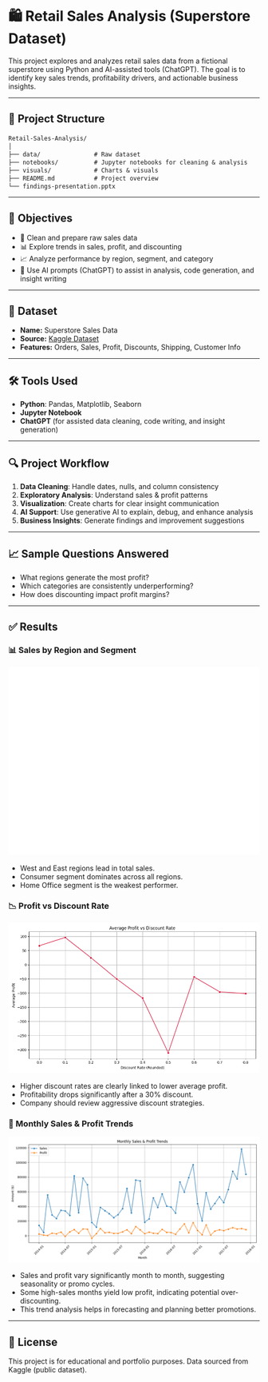 
# 🛍️ Retail Sales Analysis (Superstore Dataset)

This project explores and analyzes retail sales data from a fictional superstore using Python and AI-assisted tools (ChatGPT). The goal is to identify key sales trends, profitability drivers, and actionable business insights.

---

## 📁 Project Structure

```
Retail-Sales-Analysis/
│
├── data/               # Raw dataset
├── notebooks/          # Jupyter notebooks for cleaning & analysis
├── visuals/            # Charts & visuals
├── README.md           # Project overview
└── findings-presentation.pptx 
```

---

## 📌 Objectives

- 🧼 Clean and prepare raw sales data  
- 📊 Explore trends in sales, profit, and discounting  
- 📈 Analyze performance by region, segment, and category  
- 🧠 Use AI prompts (ChatGPT) to assist in analysis, code generation, and insight writing

---

## 🧪 Dataset

- **Name:** Superstore Sales Data  
- **Source:** [Kaggle Dataset](https://www.kaggle.com/datasets/vivek468/superstore-dataset-final)  
- **Features:** Orders, Sales, Profit, Discounts, Shipping, Customer Info

---

## 🛠️ Tools Used

- **Python**: Pandas, Matplotlib, Seaborn  
- **Jupyter Notebook**  
- **ChatGPT** (for assisted data cleaning, code writing, and insight generation)

---

## 🔍 Project Workflow

1. **Data Cleaning**: Handle dates, nulls, and column consistency  
2. **Exploratory Analysis**: Understand sales & profit patterns  
3. **Visualization**: Create charts for clear insight communication  
4. **AI Support**: Use generative AI to explain, debug, and enhance analysis  
5. **Business Insights**: Generate findings and improvement suggestions

---

## 📈 Sample Questions Answered

- What regions generate the most profit?
- Which categories are consistently underperforming?
- How does discounting impact profit margins?

---

## ✅ Results

### 📊 Sales by Region and Segment
![](visuals/sales_by_region_segment.png)

- West and East regions lead in total sales.
- Consumer segment dominates across all regions.
- Home Office segment is the weakest performer.

### 📉 Profit vs Discount Rate
![](visuals/profit_vs_discount.png)

- Higher discount rates are clearly linked to lower average profit.
- Profitability drops significantly after a 30% discount.
- Company should review aggressive discount strategies.

### 📆 Monthly Sales & Profit Trends
![](visuals/monthly_sales_profit_trend.png)

- Sales and profit vary significantly month to month, suggesting seasonality or promo cycles.  
- Some high-sales months yield low profit, indicating potential over-discounting.  
- This trend analysis helps in forecasting and planning better promotions.

---

## 📌 License

This project is for educational and portfolio purposes. Data sourced from Kaggle (public dataset).
